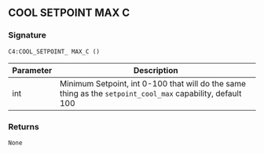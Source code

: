 ## COOL SETPOINT MAX C


### Signature

`C4:COOL_SETPOINT_ MAX_C ()`


| Parameter | Description |
| --- | --- |
| int | Minimum Setpoint, int 0-100 that will do the same thing as the `setpoint_cool_max` capability, default 100 |


### Returns

`None
`